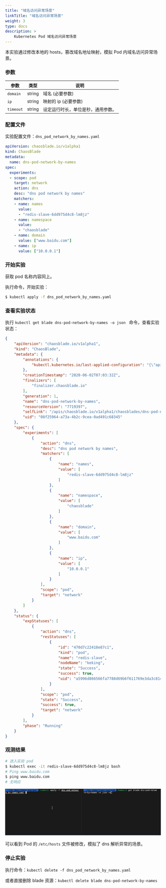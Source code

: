 ```yaml
---
title: "域名访问异常场景"
linkTitle: "域名访问异常场景"
weight: 3
type: docs
description: > 
    Kubernetes Pod 域名访问异常场景
---
```

本实验通过修改本地的 hosts，篡改域名地址映射，模拟 Pod 内域名访问异常场景。

### 参数

| 参数 | 类型 | 说明 |
| --- | --- | --- |
| `domain` | string | 域名 (必要参数) |
| `ip` | string | 映射的 ip (必要参数) |
| `timeout` | string | 设定运行时长，单位是秒，通用参数。 |

### 配置文件

实验配置文件：`dns_pod_network_by_names.yaml`

```yaml
apiVersion: chaosblade.io/v1alpha1
kind: ChaosBlade
metadata:
  name: dns-pod-network-by-names
spec:
  experiments:
  - scope: pod
    target: network
    action: dns
    desc: "dns pod network by names"
    matchers:
    - name: names
      value:
      - "redis-slave-6dd975d4c8-lm8jz"
    - name: namespace
      value:
      - "chaosblade"
    - name: domain
      value: ["www.baidu.com"]
    - name: ip
      value: ["10.0.0.1"]
```

### 开始实验

获取 pod 名称内容同上。

执行命令，开始实验：

```bash
$ kubectl apply -f dns_pod_network_by_names.yaml
```

### 查看实验状态

执行 `kubectl get blade dns-pod-network-by-names -o json ` 命令，查看实验状态：

```json
{
    "apiVersion": "chaosblade.io/v1alpha1",
    "kind": "ChaosBlade",
    "metadata": {
        "annotations": {
            "kubectl.kubernetes.io/last-applied-configuration": "{\"apiVersion\":\"chaosblade.io/v1alpha1\",\"kind\":\"ChaosBlade\",\"metadata\":{\"annotations\":{},\"name\":\"dns-pod-network-by-names\"},\"spec\":{\"experiments\":[{\"action\":\"dns\",\"desc\":\"dns pod network by names\",\"matchers\":[{\"name\":\"names\",\"value\":[\"redis-slave-6dd975d4c8-lm8jz\"]},{\"name\":\"namespace\",\"value\":[\"chaosblade\"]},{\"name\":\"domain\",\"value\":[\"www.baidu.com\"]},{\"name\":\"ip\",\"value\":[\"10.0.0.1\"]}],\"scope\":\"pod\",\"target\":\"network\"}]}}\n"
        },
        "creationTimestamp": "2020-06-02T07:03:32Z",
        "finalizers": [
            "finalizer.chaosblade.io"
        ],
        "generation": 1,
        "name": "dns-pod-network-by-names",
        "resourceVersion": "7719397",
        "selfLink": "/apis/chaosblade.io/v1alpha1/chaosblades/dns-pod-network-by-names",
        "uid": "08f25964-a73a-4b2c-9cea-0ad491c68345"
    },
    "spec": {
        "experiments": [
            {
                "action": "dns",
                "desc": "dns pod network by names",
                "matchers": [
                    {
                        "name": "names",
                        "value": [
                            "redis-slave-6dd975d4c8-lm8jz"
                        ]
                    },
                    {
                        "name": "namespace",
                        "value": [
                            "chaosblade"
                        ]
                    },
                    {
                        "name": "domain",
                        "value": [
                            "www.baidu.com"
                        ]
                    },
                    {
                        "name": "ip",
                        "value": [
                            "10.0.0.1"
                        ]
                    }
                ],
                "scope": "pod",
                "target": "network"
            }
        ]
    },
    "status": {
        "expStatuses": [
            {
                "action": "dns",
                "resStatuses": [
                    {
                        "id": "470d7c22418e87c1",
                        "kind": "pod",
                        "name": "redis-slave",
                        "nodeName": "keking",
                        "state": "Success",
                        "success": true,
                        "uid": "a5996d866566fa7788d69b6f611769e3da3c81401cd20ecb0b53aebdb508e14c"
                    }
                ],
                "scope": "pod",
                "state": "Success",
                "success": true,
                "target": "network"
            }
        ],
        "phase": "Running"
    }
}
```

### 观测结果

```bash
# 进入实验 pod
$ kubectl exec -it redis-slave-6dd975d4c8-lm8jz bash
# Ping www.baidu.com
$ ping www.baidu.com
# 无响应
```

![dns-pod-network](https://github.com/sunny0826/chaosblade-operator-experiment/raw/master/static/dns-pod-network.gif)

可以看到 Pod 的 `/etc/hosts` 文件被修改，模拟了 dns 解析异常的场景。

### 停止实验

执行命令：`kubectl delete -f dns_pod_network_by_names.yaml`

或者直接删除 blade 资源：`kubectl delete blade dns-pod-network-by-names`